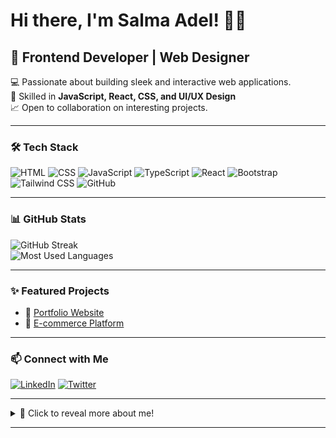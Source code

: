 # Hi there, I'm Salma Adel! 👋🚀

## 🚀 Frontend Developer | Web Designer  
💻 Passionate about building sleek and interactive web applications.  
🎨 Skilled in **JavaScript, React, CSS, and UI/UX Design**  
📈 Open to collaboration on interesting projects.  

---

### 🛠 Tech Stack
![HTML](https://img.shields.io/badge/HTML-E34F26?style=for-the-badge&logo=html5&logoColor=white)
![CSS](https://img.shields.io/badge/CSS-1572B6?style=for-the-badge&logo=css3&logoColor=white)
![JavaScript](https://img.shields.io/badge/JavaScript-F7DF1E?style=for-the-badge&logo=javascript&logoColor=black)
![TypeScript](https://img.shields.io/badge/TypeScript-3178C6?style=for-the-badge&logo=typescript&logoColor=white)
![React](https://img.shields.io/badge/React-61DAFB?style=for-the-badge&logo=react&logoColor=black)
![Bootstrap](https://img.shields.io/badge/Bootstrap-7952B3?style=for-the-badge&logo=bootstrap&logoColor=white)
![Tailwind CSS](https://img.shields.io/badge/Tailwind%20CSS-38B2AC?style=for-the-badge&logo=tailwind-css&logoColor=white)
![GitHub](https://img.shields.io/badge/GitHub-100000?style=for-the-badge&logo=github&logoColor=white)

---

### 📊 GitHub Stats  
![GitHub Streak](https://github-readme-streak-stats.herokuapp.com/?user=salmaadel&theme=dark)  
![Most Used Languages](https://github-readme-stats.vercel.app/api/top-langs/?username=salmaadel&layout=compact&theme=dark&langs_count=8&hide=css,html&custom_title=Most%20Used%20Languages%20-%20JavaScript%20Dominant)

---

### ✨ Featured Projects
- 🌟 [Portfolio Website](https://your-portfolio-link.vercel.app/)
- 🚀 [E-commerce Platform](https://your-project-link.vercel.app/)

---

### 📫 Connect with Me
[![LinkedIn](https://img.shields.io/badge/LinkedIn-0A66C2?style=for-the-badge&logo=linkedin&logoColor=white)]([https://linkedin.com/in/yourprofile](https://www.linkedin.com/in/salma-adel-89721a240/))
[![Twitter](https://img.shields.io/badge/Twitter-1DA1F2?style=for-the-badge&logo=twitter&logoColor=white)](https://twitter.com/yourprofile)

---

<details>
  <summary>📌 Click to reveal more about me!</summary>
  <p>I'm a frontend developer passionate about creating amazing web experiences.</p>
</details>

---
